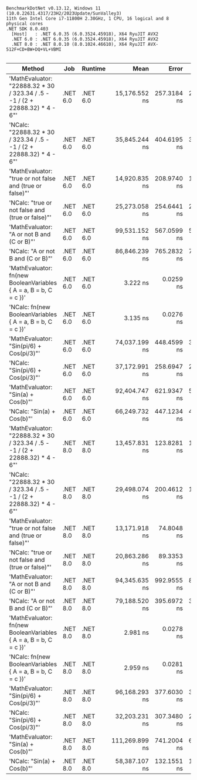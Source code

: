```

BenchmarkDotNet v0.13.12, Windows 11 (10.0.22631.4317/23H2/2023Update/SunValley3)
11th Gen Intel Core i7-11800H 2.30GHz, 1 CPU, 16 logical and 8 physical cores
.NET SDK 8.0.403
  [Host]   : .NET 6.0.35 (6.0.3524.45918), X64 RyuJIT AVX2
  .NET 6.0 : .NET 6.0.35 (6.0.3524.45918), X64 RyuJIT AVX2
  .NET 8.0 : .NET 8.0.10 (8.0.1024.46610), X64 RyuJIT AVX-512F+CD+BW+DQ+VL+VBMI


```
| Method                                                                       | Job      | Runtime  | Mean           | Error       | StdDev      | Gen0   | Gen1   | Gen2   | Allocated |
|----------------------------------------------------------------------------- |--------- |--------- |---------------:|------------:|------------:|-------:|-------:|-------:|----------:|
| &#39;MathEvaluator: &quot;22888.32 * 30 / 323.34 / .5 - -1 / (2 + 22888.32) * 4 - 6&quot;&#39; | .NET 6.0 | .NET 6.0 |  15,176.552 ns | 257.3184 ns | 240.6958 ns | 0.3967 | 0.1831 |      - |    5127 B |
| &#39;NCalc: &quot;22888.32 * 30 / 323.34 / .5 - -1 / (2 + 22888.32) * 4 - 6&quot;&#39;         | .NET 6.0 | .NET 6.0 |  35,845.244 ns | 404.6195 ns | 378.4813 ns | 0.6714 | 0.3052 |      - |    8919 B |
| &#39;MathEvaluator: &quot;true or not false and (true or false)&quot;&#39;                     | .NET 6.0 | .NET 6.0 |  14,920.835 ns | 208.9740 ns | 185.2500 ns | 0.3662 | 0.1831 | 0.0153 |    4624 B |
| &#39;NCalc: &quot;true or not false and (true or false)&quot;&#39;                             | .NET 6.0 | .NET 6.0 |  25,273.058 ns | 254.6441 ns | 225.7354 ns | 0.4272 | 0.2136 |      - |    5392 B |
| &#39;MathEvaluator: &quot;A or not B and (C or B)&quot;&#39;                                   | .NET 6.0 | .NET 6.0 |  99,531.152 ns | 567.0599 ns | 502.6838 ns | 0.6104 | 0.2441 |      - |    9092 B |
| &#39;NCalc: &quot;A or not B and (C or B)&quot;&#39;                                           | .NET 6.0 | .NET 6.0 |  86,846.239 ns | 765.2832 ns | 715.8463 ns | 0.4883 | 0.2441 |      - |    6838 B |
| &#39;MathEvaluator: fn(new BooleanVariables { A = a, B = b, C = c })&#39;            | .NET 6.0 | .NET 6.0 |       3.222 ns |   0.0259 ns |   0.0216 ns | 0.0019 |      - |      - |      24 B |
| &#39;NCalc: fn(new BooleanVariables { A = a, B = b, C = c })&#39;                    | .NET 6.0 | .NET 6.0 |       3.135 ns |   0.0276 ns |   0.0230 ns | 0.0019 |      - |      - |      24 B |
| &#39;MathEvaluator: &quot;Sin(pi/6) + Cos(pi/3)&quot;&#39;                                     | .NET 6.0 | .NET 6.0 |  74,037.199 ns | 448.4599 ns | 397.5480 ns | 0.3662 | 0.1221 |      - |    5683 B |
| &#39;NCalc: &quot;Sin(pi/6) + Cos(pi/3)&quot;&#39;                                             | .NET 6.0 | .NET 6.0 |  37,172.991 ns | 258.6947 ns | 241.9831 ns | 0.6104 | 0.3052 |      - |    8063 B |
| &#39;MathEvaluator: &quot;Sin(a) + Cos(b)&quot;&#39;                                           | .NET 6.0 | .NET 6.0 |  92,404.747 ns | 621.9347 ns | 581.7581 ns | 0.4883 | 0.2441 |      - |    7197 B |
| &#39;NCalc: &quot;Sin(a) + Cos(b)&quot;&#39;                                                   | .NET 6.0 | .NET 6.0 |  66,249.732 ns | 447.1234 ns | 418.2395 ns | 0.6104 | 0.2441 |      - |    8510 B |
| &#39;MathEvaluator: &quot;22888.32 * 30 / 323.34 / .5 - -1 / (2 + 22888.32) * 4 - 6&quot;&#39; | .NET 8.0 | .NET 8.0 |  13,457.831 ns | 123.8281 ns | 115.8289 ns | 0.3967 | 0.3815 |      - |    5127 B |
| &#39;NCalc: &quot;22888.32 * 30 / 323.34 / .5 - -1 / (2 + 22888.32) * 4 - 6&quot;&#39;         | .NET 8.0 | .NET 8.0 |  29,498.074 ns | 200.4612 ns | 177.7036 ns | 0.6104 | 0.4883 |      - |    8231 B |
| &#39;MathEvaluator: &quot;true or not false and (true or false)&quot;&#39;                     | .NET 8.0 | .NET 8.0 |  13,171.918 ns |  74.8048 ns |  66.3125 ns | 0.3662 | 0.3510 |      - |    4624 B |
| &#39;NCalc: &quot;true or not false and (true or false)&quot;&#39;                             | .NET 8.0 | .NET 8.0 |  20,863.286 ns |  89.3353 ns |  83.5643 ns | 0.4272 | 0.3967 |      - |    5440 B |
| &#39;MathEvaluator: &quot;A or not B and (C or B)&quot;&#39;                                   | .NET 8.0 | .NET 8.0 |  94,345.635 ns | 992.9555 ns | 880.2292 ns | 0.4883 | 0.2441 |      - |    9136 B |
| &#39;NCalc: &quot;A or not B and (C or B)&quot;&#39;                                           | .NET 8.0 | .NET 8.0 |  79,188.520 ns | 395.6972 ns | 350.7753 ns | 0.4883 | 0.2441 |      - |    6886 B |
| &#39;MathEvaluator: fn(new BooleanVariables { A = a, B = b, C = c })&#39;            | .NET 8.0 | .NET 8.0 |       2.981 ns |   0.0278 ns |   0.0217 ns | 0.0019 |      - |      - |      24 B |
| &#39;NCalc: fn(new BooleanVariables { A = a, B = b, C = c })&#39;                    | .NET 8.0 | .NET 8.0 |       2.959 ns |   0.0281 ns |   0.0249 ns | 0.0019 |      - |      - |      24 B |
| &#39;MathEvaluator: &quot;Sin(pi/6) + Cos(pi/3)&quot;&#39;                                     | .NET 8.0 | .NET 8.0 |  96,168.293 ns | 377.6030 ns | 334.7352 ns | 0.3662 | 0.2441 |      - |    5684 B |
| &#39;NCalc: &quot;Sin(pi/6) + Cos(pi/3)&quot;&#39;                                             | .NET 8.0 | .NET 8.0 |  32,203.231 ns | 307.3480 ns | 287.4935 ns | 0.6104 | 0.4883 |      - |    7967 B |
| &#39;MathEvaluator: &quot;Sin(a) + Cos(b)&quot;&#39;                                           | .NET 8.0 | .NET 8.0 | 111,269.899 ns | 741.2004 ns | 657.0549 ns | 0.4883 | 0.2441 |      - |    7193 B |
| &#39;NCalc: &quot;Sin(a) + Cos(b)&quot;&#39;                                                   | .NET 8.0 | .NET 8.0 |  58,387.107 ns | 132.1551 ns | 110.3555 ns | 0.6104 | 0.4883 |      - |    8510 B |
